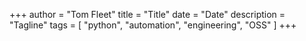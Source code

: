 +++
author = "Tom Fleet"
title = "Title"
date = "Date"
description = "Tagline"
tags = [
    "python",
    "automation",
    "engineering",
    "OSS"
]
+++
